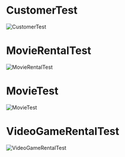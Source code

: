 # CustomerTest
![CustomerTest](https://user-images.githubusercontent.com/68206447/105128930-033dea80-5ab2-11eb-9050-ca5cc76986f7.png)

# MovieRentalTest
![MovieRentalTest](https://user-images.githubusercontent.com/68206447/105128936-089b3500-5ab2-11eb-8d37-7b79e5f27d3e.png)

# MovieTest
![MovieTest](https://user-images.githubusercontent.com/68206447/105128941-09cc6200-5ab2-11eb-9e35-e7b725413f88.png)

# VideoGameRentalTest
![VideoGameRentalTest](https://user-images.githubusercontent.com/68206447/105128944-0afd8f00-5ab2-11eb-8ceb-ce62b80abdef.png)
